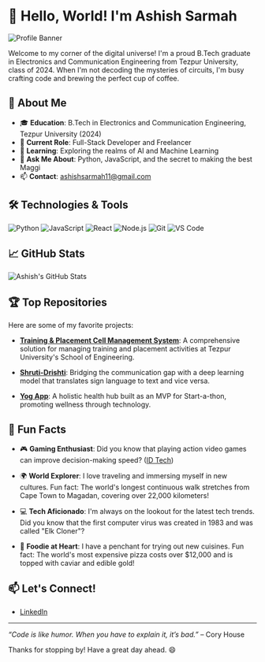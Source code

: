 # 👋 Hello, World! I'm Ashish Sarmah

![Profile Banner](https://example.com/your-banner-image.jpg)

Welcome to my corner of the digital universe! I'm a proud B.Tech graduate in Electronics and Communication Engineering from Tezpur University, class of 2024. When I'm not decoding the mysteries of circuits, I'm busy crafting code and brewing the perfect cup of coffee.

## 🚀 About Me

- 🎓 **Education**: B.Tech in Electronics and Communication Engineering, Tezpur University (2024)
- 💼 **Current Role**: Full-Stack Developer and Freelancer
- 🌱 **Learning**: Exploring the realms of AI and Machine Learning
- 💬 **Ask Me About**: Python, JavaScript, and the secret to making the best Maggi
- 📫 **Contact**: [ashishsarmah11@gmail.com](mailto:ashishsarmah11@gmail.com)

## 🛠️ Technologies & Tools

![Python](https://img.shields.io/badge/-Python-3776AB?logo=python&logoColor=white&style=flat)
![JavaScript](https://img.shields.io/badge/-JavaScript-F7DF1E?logo=javascript&logoColor=black&style=flat)
![React](https://img.shields.io/badge/-React-61DAFB?logo=react&logoColor=black&style=flat)
![Node.js](https://img.shields.io/badge/-Node.js-339933?logo=node.js&logoColor=white&style=flat)
![Git](https://img.shields.io/badge/-Git-F05032?logo=git&logoColor=white&style=flat)
![VS Code](https://img.shields.io/badge/-VS%20Code-007ACC?logo=visual-studio-code&logoColor=white&style=flat)

## 📈 GitHub Stats

![Ashish's GitHub Stats](https://github-readme-stats.vercel.app/api?username=NoisyBotDude&show_icons=true&theme=radical)

## 🏆 Top Repositories

Here are some of my favorite projects:

- [**Training & Placement Cell Management System**](https://github.com/NoisyBotDude/Training-Placement-Cell-Management-System): A comprehensive solution for managing training and placement activities at Tezpur University's School of Engineering.

- [**Shruti-Drishti**](https://github.com/NoisyBotDude/Shruti-Drishti): Bridging the communication gap with a deep learning model that translates sign language to text and vice versa.

- [**Yog App**](https://github.com/NoisyBotDude/Yog-App): A holistic health hub built as an MVP for Start-a-thon, promoting wellness through technology.

## 🎉 Fun Facts

- 🎮 **Gaming Enthusiast**: Did you know that playing action video games can improve decision-making speed? ([ID Tech](https://www.idtech.com/blog/fun-video-games-facts-to-sound-like-expert))

- 🌍 **World Explorer**: I love traveling and immersing myself in new cultures. Fun fact: The world's longest continuous walk stretches from Cape Town to Magadan, covering over 22,000 kilometers!

- 💻 **Tech Aficionado**: I'm always on the lookout for the latest tech trends. Did you know that the first computer virus was created in 1983 and was called "Elk Cloner"?

- 🍕 **Foodie at Heart**: I have a penchant for trying out new cuisines. Fun fact: The world's most expensive pizza costs over $12,000 and is topped with caviar and edible gold!

## 📫 Let's Connect!

- [LinkedIn](https://www.linkedin.com/in/ashishsarmah/)

---

*“Code is like humor. When you have to explain it, it’s bad.”* – Cory House

Thanks for stopping by! Have a great day ahead. 😄
